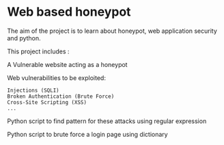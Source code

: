 # Web based honeypot

The aim of the project is to learn about honeypot, web application security and python.

This project includes :

A Vulnerable website acting as a honeypot

Web vulnerabilities to be exploited:

```
Injections (SQLI)
Broken Authentication (Brute Force)
Cross-Site Scripting (XSS)
...
```

Python script to find pattern for these attacks using regular expression

Python script to brute force a login page using dictionary

